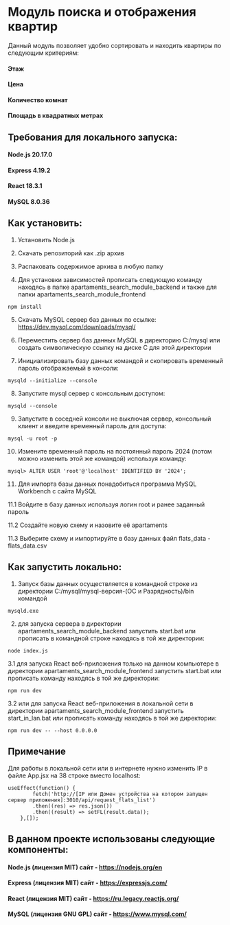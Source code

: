 # Модуль поиска и отображения квартир

Данный модуль позволяет удобно сортировать и находить квартиры по следующим критериям:
#### Этаж
#### Цена
#### Количество комнат
#### Площадь в квадратных метрах

## Требования для локального запуска:

#### Node.js 20.17.0
#### Express 4.19.2
#### React 18.3.1
#### MySQL 8.0.36

## Как установить:

1. Установить Node.js

2. Скачать репозиторий как .zip архив

3. Распаковать содержимое архива в любую папку

4. Для установки зависимостей прописать следующую команду находясь в папке apartaments_search_module_backend и также для папки apartaments_search_module_frontend

```
npm install
```

5. Скачать MySQL сервер баз данных по ссылке: https://dev.mysql.com/downloads/mysql/

6. Переместить сервер баз данных MySQL в директорию C:/mysql или создать символическую ссылку на диске C для этой директории

7. Инициализировать базу данных командой и скопировать временный пароль отображаемый в консоли:

```
mysqld --initialize --console
```

8. Запустите mysql сервер с консольным доступом:

```
mysqld --console
```

9. Запустите в соседней консоли не выключая сервер, консольный клиент и введите временный пароль для доступа:

```
mysql -u root -p
```

10. Измените временный пароль на постоянный пароль 2024 (потом можно изменить этой же командой) используя команду:

```
mysql> ALTER USER 'root'@'localhost' IDENTIFIED BY '2024';
```

11. Для импорта базы данных понадобиться программа MySQL Workbench с сайта MySQL

11.1 Войдите в базу данных используя логин root и ранее заданный пароль

11.2 Создайте новую схему и назовите её apartaments

11.3 Выберите схему и импортируйте в базу данных файл flats_data - flats_data.csv

## Как запустить локально:

1. Запуск базы данных осуществляется в командной строке из директории C:/mysql/mysql-версия-(ОС и Разрядность)/bin командой

```
mysqld.exe
```

2. для запуска сервера в директории apartaments_search_module_backend запустить start.bat или прописать в командной строке находясь в той же директории:

```
node index.js
```

3.1 для запуска React веб-приложения только на данном компьютере в директории apartaments_search_module_frontend запустить start.bat или прописать команду находясь в той же директории:

```
npm run dev
```

3.2 или для запуска React веб-приложения в локальной сети в директории apartaments_search_module_frontend запустить start_in_lan.bat или прописать команду находясь в той же директории:

```
npm run dev -- --host 0.0.0.0
```

## Примечание
Для работы в локальной сети или в интернете нужно изменить IP в файле App.jsx на 38 строке вместо localhost:

```
useEffect(function() {
		fetch('http://[IP или Домен устройства на котором запущен сервер приложения]:3010/api/request_flats_list')
		.then((res) => res.json())
		.then((result) => setFL(result.data));
	},[]);
```
	
## В данном проекте использованы следующие компоненты:
#### Node.js (лицензия MIT) сайт - https://nodejs.org/en
#### Express (лицензия MIT) сайт - https://expressjs.com/
#### React (лицензия MIT) сайт - https://ru.legacy.reactjs.org/
#### MySQL (лицензия GNU GPL) сайт - https://www.mysql.com/
